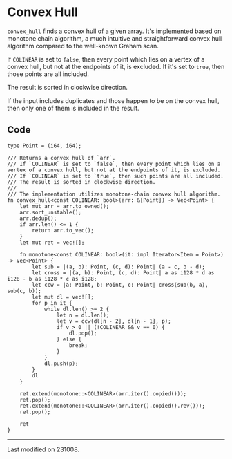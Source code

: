 # Convex Hull

`convex_hull` finds a convex hull of a given array.
It's implemented based on monotone chain algorithm, a much intuitive and straightforward convex hull algorithm compared to the well-known Graham scan.

If `COLINEAR` is set to `false`, then every point which lies on a vertex of a convex hull, but not at the endpoints of it, is excluded. If it's set to `true`, then those points are all included.

The result is sorted in clockwise direction.

If the input includes duplicates and those happen to be on the convex hull, then only one of them is included in the result.

## Code

```rust,noplayground
type Point = (i64, i64);

/// Returns a convex hull of `arr`.
/// If `COLINEAR` is set to `false`, then every point which lies on a vertex of a convex hull, but not at the endpoints of it, is excluded.
/// If `COLINEAR` is set to `true`, then such points are all included.
/// The result is sorted in clockwise direction.
///
/// The implementation utilizes monotone-chain convex hull algorithm.
fn convex_hull<const COLINEAR: bool>(arr: &[Point]) -> Vec<Point> {
    let mut arr = arr.to_owned();
    arr.sort_unstable();
    arr.dedup();
    if arr.len() <= 1 {
        return arr.to_vec();
    }
    let mut ret = vec![];

    fn monotone<const COLINEAR: bool>(it: impl Iterator<Item = Point>) -> Vec<Point> {
        let sub = |(a, b): Point, (c, d): Point| (a - c, b - d);
        let cross = |(a, b): Point, (c, d): Point| a as i128 * d as i128 - b as i128 * c as i128;
        let ccw = |a: Point, b: Point, c: Point| cross(sub(b, a), sub(c, b));
        let mut dl = vec![];
        for p in it {
            while dl.len() >= 2 {
                let n = dl.len();
                let v = ccw(dl[n - 2], dl[n - 1], p);
                if v > 0 || (!COLINEAR && v == 0) {
                    dl.pop();
                } else {
                    break;
                }
            }
            dl.push(p);
        }
        dl
    }

    ret.extend(monotone::<COLINEAR>(arr.iter().copied()));
    ret.pop();
    ret.extend(monotone::<COLINEAR>(arr.iter().copied().rev()));
    ret.pop();

    ret
}
```

---

Last modified on 231008.